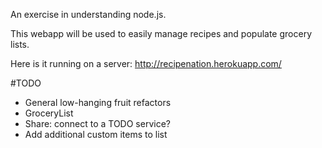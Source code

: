 An exercise in understanding node.js.

This webapp will be used to easily manage recipes and populate grocery lists.

Here is it running on a server: http://recipenation.herokuapp.com/

#TODO
* General low-hanging fruit refactors
* GroceryList
 * Share: connect to a TODO service?
 * Add additional custom items to list
